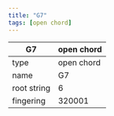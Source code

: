 ```yaml
---
title: "G7"
tags: [open chord]
---
```


|G7|open chord|
|---|---|
|type|open chord|
|name|G7|
|root string|6|
|fingering|320001|
